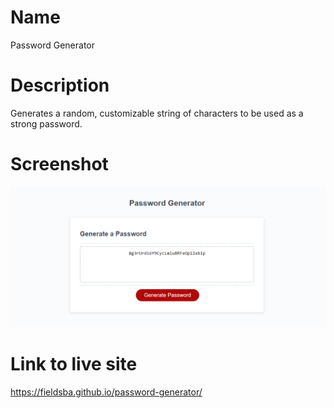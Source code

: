 # Name
Password Generator

# Description
Generates a random, customizable string of characters to be used as a strong password.

# Screenshot
![Website screenshot](password-gen-screencap.png "Screenshot of live application")

# Link to live site
https://fieldsba.github.io/password-generator/
